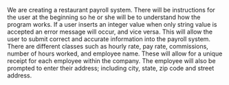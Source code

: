 We are creating a restaurant payroll system.
There will be instructions for the user at the beginning so he or she will be to understand how the program works.
If a user inserts an integer value when only string value is accepted an error message will occur, and vice versa.
This will allow the user to submit correct and accurate information into the payroll system.
There are different classes such as hourly rate, pay rate, commissions, number of hours worked, and employee name.
These will allow for a unique receipt for each employee within the company.
The employee will also be prompted to enter their address; including city, state, zip code and street address.
